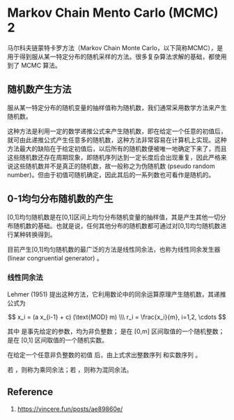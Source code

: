 # Markov Chain Mento Carlo (MCMC) 2



马尔科夫链蒙特卡罗方法（Markov Chain Monte Carlo，以下简称MCMC），是用于得到服从某一特定分布的随机采样的方法。很多复杂算法求解的基础，都使用到了 MCMC 算法。

## 随机数产生方法

服从某一特定分布的随机变量的抽样值称为随机数，我们通常采用数学方法来产生随机数。

这种方法是利用一定的数学递推公式来产生随机数，即在给定一个任意的初值后，就可由此递推公式产生任意多的随机数，这种方法非常容易在计算机上实现。这种方法最大的缺陷在于给定初值后，以后所有的随机数便被唯一地确定下来了，而且这些随机数还存在周期现象，即随机序列达到一定长度后会出现重复，因此严格来说这些随机数并不是真正的随机数，故一般称之为伪随机数 (pseudo random number)。但由于初值可随机确定，因此其后的一系列数也可看作是随机的。


## 0-1均匀分布随机数的产生

[0,1]均匀随机数是在[0,1]区间上均匀分布随机变量的抽样值，其是产生其他一切分布随机数的基础。也就是说，任何其他分布的随机数都可通过对[0,1]均匀随机数进行某种转换得到。

目前产生[0,1]均匀随机数的最广泛的方法是线性同余法，也称为线性同余发生器 (linear congruential generator) 。
### 线性同余法

Lehmer (1951) 提出这种方法，它利用数论中的同余运算原理产生随机数，其递推公式为

$$
x_i = (a x_{i-1} + c) (\text{MOD} m) \\\ 
r_i = \frac{x_i}{m}, i=1,2, \cdots
$$


其中  是事先给定的参数，均为非负整数； 是在 [0,m] 区间取值的一个随机整数； 是在 [0,1] 区间取值的一个随机实数。

在给定一个任意非负整数的初值  后，由上式求出整数序列  和实数序列  。

若  ，则称为乘同余法；若  ，则称为混同余法。



## Reference

1. https://vincere.fun/posts/ae89860e/
